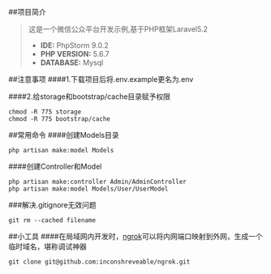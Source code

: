 ##项目简介
>这是一个微信公众平台开发示例,基于PHP框架Laravel5.2
>
>- **IDE:** PhpStorm 9.0.2
>- **PHP VERSION:** 5.6.7
>- **DATABASE:** Mysql 

##注意事项
####1.下载项目后将.env.example更名为.env

####2.给storage和bootstrap/cache目录赋予权限
```
chmod -R 775 storage
chmod -R 775 bootstrap/cache
```

##常用命令
####创建Models目录
```
php artisan make:model Models
```

####创建Controller和Model
```
php artisan make:controller Admin/AdminController
php artisan make:model Models/User/UserModel
```

###解决.gitignore无效问题
```
git rm --cached filename
```

##小工具
####在局域网内开发时，[ngrok](https://github.com/inconshreveable/ngrok)可以将内网端口映射到外网，生成一个临时域名，堪称调试神器
```
git clone git@github.com:inconshreveable/ngrok.git
```